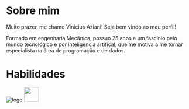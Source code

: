 
# Sobre mim

Muito prazer, me chamo Vinícius Aziani! Seja bem vindo ao meu perfil!

Formado em engenharia Mecânica, possuo 25 anos e um fascínio pelo mundo tecnológico e por inteligência artifical, que me motiva a me tornar especialista na área de programação e de dados.

# Habilidades
![logo](https://upload.wikimedia.org/wikipedia/commons/c/c3/Python-logo-notext.svg)
<img src="https://www.svgrepo.com/show/374159/vba.svg" width="40" height="40"/>